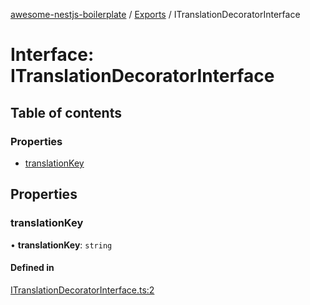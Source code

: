 [awesome-nestjs-boilerplate](../README.md) / [Exports](../modules.md) / ITranslationDecoratorInterface

# Interface: ITranslationDecoratorInterface

## Table of contents

### Properties

- [translationKey](ITranslationDecoratorInterface.md#translationkey)

## Properties

### translationKey

• **translationKey**: `string`

#### Defined in

[ITranslationDecoratorInterface.ts:2](https://github.com/klub-deepak/poc_doc_generation_3/blob/a592bb2/src/interfaces/ITranslationDecoratorInterface.ts#L2)
